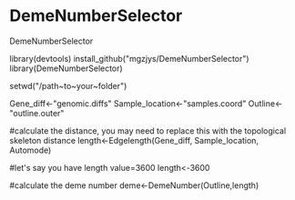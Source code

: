 # DemeNumberSelector
DemeNumberSelector

library(devtools)
install_github("mgzjys/DemeNumberSelector")
library(DemeNumberSelector)

setwd("/path~to~your~folder")

Gene_diff<-"genomic.diffs"
Sample_location<-"samples.coord"
Outline<-"outline.outer"

#calculate the distance, you may need to replace this with the topological skeleton distance
length<-Edgelength(Gene_diff, Sample_location, Automode)


#let's say you have length value=3600
length<-3600

#calculate the deme number
deme<-DemeNumber(Outline,length)
